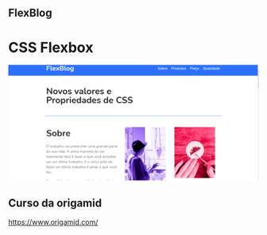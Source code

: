 ## FlexBlog

# CSS Flexbox

<div>
 <img src="img/tela.png"/>
</div>


## Curso da origamid 
<a href="https://www.origamid.com/">https://www.origamid.com/</a>
